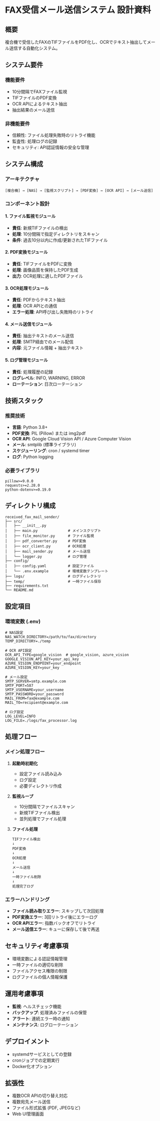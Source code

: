 # FAX受信メール送信システム 設計資料

## 概要
複合機で受信したFAXのTIFファイルをPDF化し、OCRでテキスト抽出してメール送信する自動化システム。

## システム要件

### 機能要件
- 10分間隔でFAXファイル監視
- TIFファイルのPDF変換
- OCR APIによるテキスト抽出
- 抽出結果のメール送信

### 非機能要件
- 信頼性: ファイル処理失敗時のリトライ機能
- 監査性: 処理ログの記録
- セキュリティ: API認証情報の安全な管理

## システム構成

### アーキテクチャ
```
[複合機] → [NAS] → [監視スクリプト] → [PDF変換] → [OCR API] → [メール送信]
```

### コンポーネント設計

#### 1. ファイル監視モジュール
- **責任**: 新規TIFファイルの検出
- **処理**: 10分間隔で指定ディレクトリをスキャン
- **条件**: 過去10分以内に作成/更新されたTIFファイル

#### 2. PDF変換モジュール
- **責任**: TIFファイルをPDFに変換
- **処理**: 画像品質を保持したPDF生成
- **出力**: OCR処理に適したPDFファイル

#### 3. OCR処理モジュール
- **責任**: PDFからテキスト抽出
- **処理**: OCR APIとの通信
- **エラー処理**: API呼び出し失敗時のリトライ

#### 4. メール送信モジュール
- **責任**: 抽出テキストのメール送信
- **処理**: SMTP経由でのメール配信
- **内容**: 元ファイル情報 + 抽出テキスト

#### 5. ログ管理モジュール
- **責任**: 処理履歴の記録
- **ログレベル**: INFO, WARNING, ERROR
- **ローテーション**: 日次ローテーション

## 技術スタック

### 推奨技術
- **言語**: Python 3.8+
- **PDF変換**: PIL (Pillow) または img2pdf
- **OCR API**: Google Cloud Vision API / Azure Computer Vision
- **メール**: smtplib (標準ライブラリ)
- **スケジューリング**: cron / systemd timer
- **ログ**: Python logging

### 必要ライブラリ
```
pillow>=9.0.0
requests>=2.28.0
python-dotenv>=0.19.0
```

## ディレクトリ構成
```
received_fax_mail_sender/
├── src/
│   ├── __init__.py
│   ├── main.py              # メインスクリプト
│   ├── file_monitor.py      # ファイル監視
│   ├── pdf_converter.py     # PDF変換
│   ├── ocr_client.py        # OCR処理
│   ├── mail_sender.py       # メール送信
│   └── logger.py            # ログ管理
├── config/
│   ├── config.yaml          # 設定ファイル
│   └── .env.example         # 環境変数テンプレート
├── logs/                    # ログディレクトリ
├── temp/                    # 一時ファイル保存
├── requirements.txt
└── README.md
```

## 設定項目

### 環境変数 (.env)
```
# NAS設定
NAS_WATCH_DIRECTORY=/path/to/fax/directory
TEMP_DIRECTORY=./temp

# OCR API設定
OCR_API_TYPE=google_vision  # google_vision, azure_vision
GOOGLE_VISION_API_KEY=your_api_key
AZURE_VISION_ENDPOINT=your_endpoint
AZURE_VISION_KEY=your_key

# メール設定
SMTP_SERVER=smtp.example.com
SMTP_PORT=587
SMTP_USERNAME=your_username
SMTP_PASSWORD=your_password
MAIL_FROM=fax@example.com
MAIL_TO=recipient@example.com

# ログ設定
LOG_LEVEL=INFO
LOG_FILE=./logs/fax_processor.log
```

## 処理フロー

### メイン処理フロー
1. **起動時初期化**
   - 設定ファイル読み込み
   - ログ設定
   - 必要ディレクトリ作成

2. **監視ループ**
   - 10分間隔でファイルスキャン
   - 新規TIFファイル検出
   - 並列処理でファイル処理

3. **ファイル処理**
   ```
   TIFファイル検出
   ↓
   PDF変換
   ↓
   OCR処理
   ↓
   メール送信
   ↓
   一時ファイル削除
   ↓
   処理完了ログ
   ```

### エラーハンドリング
- **ファイル読み取りエラー**: スキップして次回処理
- **PDF変換エラー**: 3回リトライ後にエラーログ
- **OCR APIエラー**: 指数バックオフでリトライ
- **メール送信エラー**: キューに保存して後で再送

## セキュリティ考慮事項
- 環境変数による認証情報管理
- 一時ファイルの適切な削除
- ファイルアクセス権限の制限
- ログファイルの個人情報保護

## 運用考慮事項
- **監視**: ヘルスチェック機能
- **バックアップ**: 処理済みファイルの保管
- **アラート**: 連続エラー時の通知
- **メンテナンス**: ログローテーション

## デプロイメント
- systemdサービスとしての登録
- cronジョブでの定期実行
- Docker化オプション

## 拡張性
- 複数OCR APIの切り替え対応
- 複数宛先メール送信
- ファイル形式拡張 (PDF, JPEGなど)
- Web UI管理画面